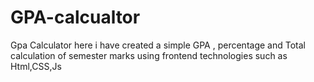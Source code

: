 # GPA-calcualtor
Gpa Calculator 
here i have created a simple GPA , percentage and Total calculation of semester marks using frontend technologies such as Html,CSS,Js
